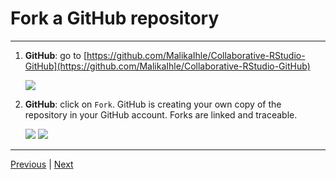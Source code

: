 # Fork a GitHub repository

***
1. **GitHub**: go to [https://github.com/MalikaIhle/Collaborative-RStudio-GitHub](https://github.com/MalikaIhle/Collaborative-RStudio-GitHub)</li>

    ![](./assets/malika-repo.png)

2. **GitHub**: click on `Fork`. GitHub is creating your own copy of the repository in your GitHub account. Forks are linked and traceable.</li>

    ![](./assets/fork-button.png)
    ![](./assets/fork-process.png)

***

[Previous](./README.md) | [Next](./clone.md)
